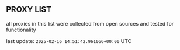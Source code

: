 ## PROXY LIST

all proxies in this list were collected from open sources and tested for functionality

last update: `2025-02-16 14:51:42.961066+00:00` UTC